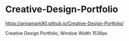 # Creative-Design-Portfolio
https://annamark90.github.io/Creative-Design-Portfolio/

Creative Design Portfolio, Window Width 1536px

